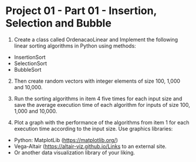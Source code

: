 # Project 01 - Part 01 - Insertion, Selection and Bubble

1. Create a class called OrdenacaoLinear and Implement the following linear sorting algorithms in Python using methods:

- InsertionSort
- SelectionSort
- BubbleSort

2. Then create random vectors with integer elements of size 100, 1,000 and 10,000.

3. Run the sorting algorithms in item 4 five times for each input size and save the average execution time of each algorithm for inputs of size 100, 1,000 and 10,000.

4. Plot a graph with the performance of the algorithms from item 1 for each execution time according to the input size. Use graphics libraries:

- Python: MatplotLib (https://matplotlib.org/)
- Vega-Altair (https://altair-viz.github.io/Links to an external site.
- Or another data visualization library of your liking.